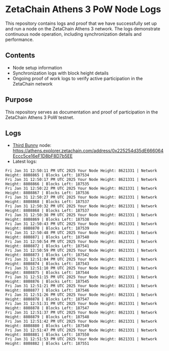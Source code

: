 # ZetaChain Athens 3 PoW Node Logs
This repository contains logs and proof that we have successfully set up and run a node on the ZetaChain Athens 3 network. The logs demonstrate continuous node operation, including synchronization details and performance.

## Contents
- Node setup information
- Synchronization logs with block height details
- Ongoing proof of work logs to verify active participation in the ZetaChain network

## Purpose
This repository serves as documentation and proof of participation in the ZetaChain Athens 3 PoW testnet.

## Logs

- [Third Bunny](https://thirdbunny.xyz/) node: https://athens.explorer.zetachain.com/address/0x225254d35dE666064Eccc5ce16eF1D8bF8D7b5EE
- Latest logs:
```
Fri Jan 31 12:50:11 PM UTC 2025 Your Node Height: 8621331 | Network Height: 8808865 | Blocks Left: 187534
Fri Jan 31 12:50:17 PM UTC 2025 Your Node Height: 8621331 | Network Height: 8808866 | Blocks Left: 187535
Fri Jan 31 12:50:22 PM UTC 2025 Your Node Height: 8621331 | Network Height: 8808867 | Blocks Left: 187536
Fri Jan 31 12:50:27 PM UTC 2025 Your Node Height: 8621331 | Network Height: 8808868 | Blocks Left: 187537
Fri Jan 31 12:50:32 PM UTC 2025 Your Node Height: 8621331 | Network Height: 8808868 | Blocks Left: 187537
Fri Jan 31 12:50:38 PM UTC 2025 Your Node Height: 8621331 | Network Height: 8808869 | Blocks Left: 187538
Fri Jan 31 12:50:43 PM UTC 2025 Your Node Height: 8621331 | Network Height: 8808870 | Blocks Left: 187539
Fri Jan 31 12:50:48 PM UTC 2025 Your Node Height: 8621331 | Network Height: 8808871 | Blocks Left: 187540
Fri Jan 31 12:50:54 PM UTC 2025 Your Node Height: 8621331 | Network Height: 8808872 | Blocks Left: 187541
Fri Jan 31 12:50:59 PM UTC 2025 Your Node Height: 8621331 | Network Height: 8808873 | Blocks Left: 187542
Fri Jan 31 12:51:04 PM UTC 2025 Your Node Height: 8621331 | Network Height: 8808874 | Blocks Left: 187543
Fri Jan 31 12:51:10 PM UTC 2025 Your Node Height: 8621331 | Network Height: 8808875 | Blocks Left: 187544
Fri Jan 31 12:51:15 PM UTC 2025 Your Node Height: 8621331 | Network Height: 8808876 | Blocks Left: 187545
Fri Jan 31 12:51:21 PM UTC 2025 Your Node Height: 8621331 | Network Height: 8808877 | Blocks Left: 187546
Fri Jan 31 12:51:26 PM UTC 2025 Your Node Height: 8621331 | Network Height: 8808878 | Blocks Left: 187547
Fri Jan 31 12:51:31 PM UTC 2025 Your Node Height: 8621331 | Network Height: 8808878 | Blocks Left: 187547
Fri Jan 31 12:51:37 PM UTC 2025 Your Node Height: 8621331 | Network Height: 8808879 | Blocks Left: 187548
Fri Jan 31 12:51:42 PM UTC 2025 Your Node Height: 8621331 | Network Height: 8808880 | Blocks Left: 187549
Fri Jan 31 12:51:47 PM UTC 2025 Your Node Height: 8621331 | Network Height: 8808881 | Blocks Left: 187550
Fri Jan 31 12:51:53 PM UTC 2025 Your Node Height: 8621331 | Network Height: 8808882 | Blocks Left: 187551
```
